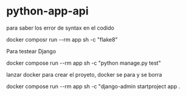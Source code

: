 # python-app-api

para saber los error de syntax en el codido

 docker composr run --rm app sh -c "flake8"
 

 Para testear Django

 docker compose run --rm app sh -c "python manage.py test"

lanzar docker para crear el proyeto, docker se para y se borra

docker compose run --rm app sh -c "django-admin startproject app .

